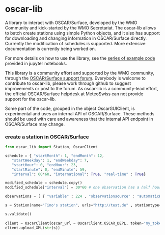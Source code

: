 # oscar-lib

A library to interact with OSCAR/Surface, developed by the WMO Community and kick-started by the WMO Secretariat. The oscar-lib allows to batch create stations using simple Python objects, and it also has support for downloading and changing information in OSCAR/Surface directly. Currently the modification of schedules is supported. More extensive documentation is currently being worked on.

For more details on how to use the library, see the [series of example code](https://github.com/kurt-hectic/wmo-notebooks) provided in jupyter notebooks.

This library is a community effort and supported by the WMO community, through the [OSCAR/Surface support forum](https://etrp.wmo.int/mod/forum/view.php?id=10062). Everybody is welcome to contribute to oscar-lib, please work through github to suggest improvements or post to the forum. As oscar-lib is a community-lead effort, the official OSCAR/Surface helpdesk at MeteoSwiss can not provide support for the oscar-lib.

Some part of the code, grouped in the object OscarGUIClient, is experimental and uses an internal API of OSCAR/Surface. These methods should be used with care and awareness that the internal API endpoint in OSCAR/Surface may change.

### create a station in OSCAR/Surface
```python
from oscar_lib import Station, OscarClient

schedule = { "startMonth": 1, "endMonth": 12,
   "startWeekday": 1, "endWeekday": 7,
   "startHour": 0, "endHour": 23,
   "startMinute": 0, "endMinute": 59,
   "interval": 60*60, "international": True, "real-time" : True}

modified_schedule = schedule.copy()
modified_schedule["interval"] = 30*60 # one observation has a half hourly schedule

observations = [ { "variable" : 224 , "observationsource" : "automaticReading" , "affiliation": "GOS" , "schedule": modified_schedule } , {   "affiliation": "GCOS" , "variable" : 226 , "observationsource" : "manualReading" }  ]

s = Station(name="Timo's station", urls="http://test.de" , stationtype="landFixed", status="operational" , wigosid="0-20000-0-12345", latitude="60.1" , longitude="45.34", elevation = "123.1" , country="TZA", region = "africa" , established = "2016-01-01Z" , observations =  observations , default_schedule = schedule)

s.validate()
 
client = OscarClient(oscar_url = OscarClient.OSCAR_DEPL, token="my_token")
client.upload_XML(str(s))
```
